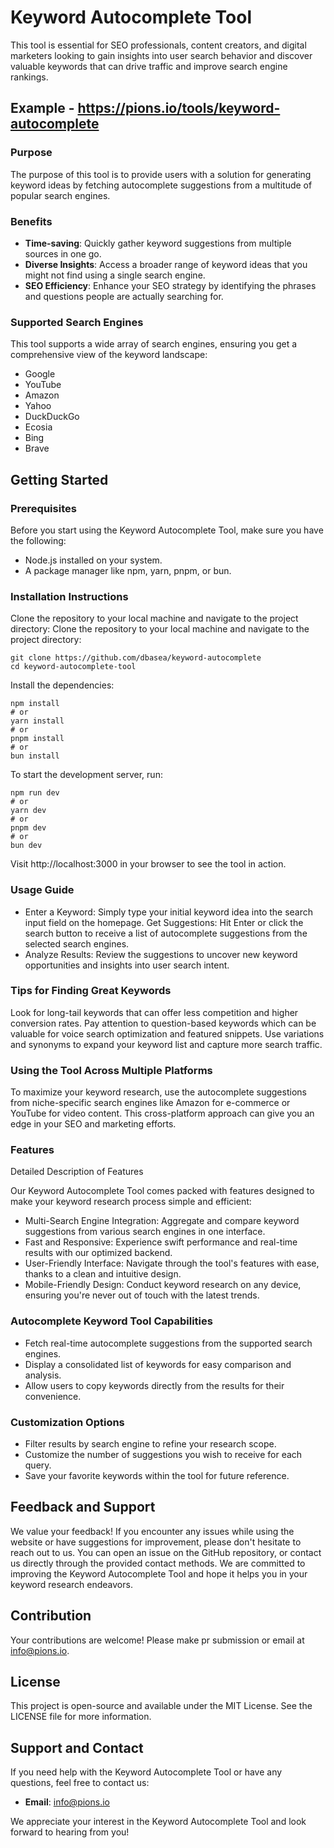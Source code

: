 # Keyword Autocomplete Tool

This tool is essential for SEO professionals, content creators, and digital marketers looking to gain insights into user search behavior and discover valuable keywords that can drive traffic and improve search engine rankings.

## Example - https://pions.io/tools/keyword-autocomplete

### Purpose

The purpose of this tool is to provide users with a solution for generating keyword ideas by fetching autocomplete suggestions from a multitude of popular search engines.

### Benefits

- **Time-saving**: Quickly gather keyword suggestions from multiple sources in one go.
- **Diverse Insights**: Access a broader range of keyword ideas that you might not find using a single search engine.
- **SEO Efficiency**: Enhance your SEO strategy by identifying the phrases and questions people are actually searching for.

### Supported Search Engines

This tool supports a wide array of search engines, ensuring you get a comprehensive view of the keyword landscape:

- Google
- YouTube
- Amazon
- Yahoo
- DuckDuckGo
- Ecosia
- Bing
- Brave

## Getting Started

### Prerequisites

Before you start using the Keyword Autocomplete Tool, make sure you have the following:

- Node.js installed on your system.
- A package manager like npm, yarn, pnpm, or bun.

### Installation Instructions

Clone the repository to your local machine and navigate to the project directory:
Clone the repository to your local machine and navigate to the project directory:

```
git clone https://github.com/dbasea/keyword-autocomplete
cd keyword-autocomplete-tool
```


Install the dependencies:
```
npm install
# or
yarn install
# or
pnpm install
# or
bun install
```

To start the development server, run:

```
npm run dev
# or
yarn dev
# or
pnpm dev
# or
bun dev
```


Visit http://localhost:3000 in your browser to see the tool in action.

### Usage Guide

- Enter a Keyword: Simply type your initial keyword idea into the search input field on the homepage.
 Get Suggestions: Hit Enter or click the search button to receive a list of autocomplete suggestions from the selected search engines.
- Analyze Results: Review the suggestions to uncover new keyword opportunities and insights into user search intent.

### Tips for Finding Great Keywords

Look for long-tail keywords that can offer less competition and higher conversion rates.
Pay attention to question-based keywords which can be valuable for voice search optimization and featured snippets.
Use variations and synonyms to expand your keyword list and capture more search traffic.

### Using the Tool Across Multiple Platforms

To maximize your keyword research, use the autocomplete suggestions from niche-specific search engines like Amazon for e-commerce or YouTube for video content. This cross-platform approach can give you an edge in your SEO and marketing efforts.

### Features

Detailed Description of Features

Our Keyword Autocomplete Tool comes packed with features designed to make your keyword research process simple and efficient:

- Multi-Search Engine Integration: Aggregate and compare keyword suggestions from various search engines in one interface.
- Fast and Responsive: Experience swift performance and real-time results with our optimized backend.
- User-Friendly Interface: Navigate through the tool's features with ease, thanks to a clean and intuitive design.
- Mobile-Friendly Design: Conduct keyword research on any device, ensuring you're never out of touch with the latest trends.

### Autocomplete Keyword Tool Capabilities

- Fetch real-time autocomplete suggestions from the supported search engines.
- Display a consolidated list of keywords for easy comparison and analysis.
- Allow users to copy keywords directly from the results for their convenience.

### Customization Options
- Filter results by search engine to refine your research scope.
- Customize the number of suggestions you wish to receive for each query.
- Save your favorite keywords within the tool for future reference.


## Feedback and Support

We value your feedback! If you encounter any issues while using the website or have suggestions for improvement, please don't hesitate to reach out to us. You can open an issue on the GitHub repository, or contact us directly through the provided contact methods. We are committed to improving the Keyword Autocomplete Tool and hope it helps you in your keyword research endeavors.

## Contribution

Your contributions are welcome! Please make pr submission or email at info@pions.io.

## License

This project is open-source and available under the MIT License. See the LICENSE file for more information.

## Support and Contact

If you need help with the Keyword Autocomplete Tool or have any questions, feel free to contact us:

- **Email**: info@pions.io

We appreciate your interest in the Keyword Autocomplete Tool and look forward to hearing from you!


